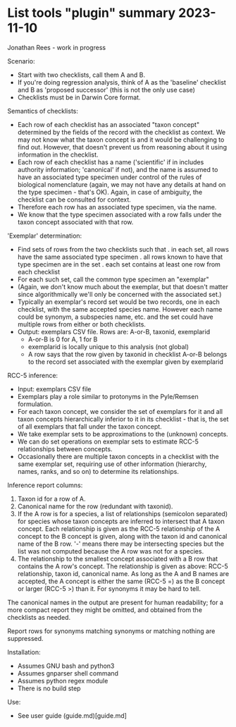 # List tools "plugin" summary 2023-11-10

Jonathan Rees - work in progress

Scenario:
- Start with two checklists, call them A and B.
- If you're doing regression analysis, think of A as the 'baseline' 
  checklist and B as 'proposed successor' (this is not the only use case)
- Checklists must be in Darwin Core format.

Semantics of checklists:
- Each row of each checklist has an associated "taxon concept"
  determined by the fields of the record with the checklist as context.
  We may not know what the taxon concept is and it would be challenging to find 
  out.  However, that doesn't prevent us from reasoning about it
  using information in the checklist.
- Each row of each checklist has a name ('scientific' if in includes authority 
  information; 'canonical' if not),
  and the name is assumed to have an associated type specimen under
  control of the rules of biological nomenclature (again, we may not have any
  details at hand on the type specimen - that's OK).  Again, in case of 
  ambiguity, the checklist can be consulted for context.
- Therefore each row has an associated type specimen, via the name.
- We know that the type specimen associated with a row falls under
  the taxon concept associated with that row.

'Exemplar' determination:
- Find sets of rows from the two checklists such that
    . in each set, all rows have the same associated type specimen
    . all rows known to have that type specimen are in the set
    . each set contains at least one row from each checklist
- For each such set, call the common type specimen an "exemplar"
- (Again, we don't know much about the exemplar, but that doesn't matter
  since algorithmically we'll only be concerned with the associated set.)
- Typically an exemplar's record set would be two records, one in each
  checklist, with the same accepted species name.  However each name could
  be synonym, a subspecies name, etc. and the set could have multiple
  rows from either or both checklists.
- Output: exemplars CSV file.  Rows are: A-or-B, taxonid, exemplarid
    - A-or-B is 0 for A, 1 for B
    - exemplarid is locally unique to this analysis (not global)
    - A row says that the row given by taxonid in checklist A-or-B belongs
      to the record set associated with the exemplar given by exemplarid

RCC-5 inference:
- Input: exemplars CSV file
- Exemplars play a role similar to protonyms in the Pyle/Remsen formulation.
- For each taxon concept, we consider the set of exemplars for it and all 
  taxon concepts hierarchically inferior to it in its checklist - that is, 
  the set of all exemplars that fall under the taxon concept.
- We take exemplar sets to be approximations to the (unknown) concepts.
- We can do set operations on exemplar sets to estimate RCC-5
  relationships between concepts.
- Occasionally there are multiple taxon concepts 
  in a checklist with the same exemplar set, requiring
  use of other information (hierarchy, names, ranks, and so on)
  to determine its relationships.

Inference report columns:
1. Taxon id for a row of A.
1. Canonical name for the row (redundant with taxonid).
1. If the A row is for a species, a list of relationships (semicolon 
   separated) for species
   whose taxon concepts are inferred to intersect that A taxon concept.
   Each relationship is given as the RCC-5
   relationship of the A concept to the B concept is given, along
   with the taxon id and canonical name of the B row.
   '-' means there may be intersecting species but the list was not computed 
   because the A row was not for a species.
1. The relationship to the smallest concept associated
   with a B row that contains the A row's concept.  The relationship 
   is given as above: RCC-5 relationship, taxon id, canonical name.
   As long as the A
   and B names are accepted, the A concept is either the same (RCC-5 =)
   as the B concept or larger (RCC-5 >) than it.  For synonyms it may
   be hard to tell.

The canonical names in the output are present for human readability;
for a more compact report they might be omitted, and obtained from the
checklists as needed.

Report rows for synonyms matching synonyms or matching nothing are suppressed.

Installation:
- Assumes GNU bash and python3
- Assumes gnparser shell command
- Assumes python regex module
- There is no build step

Use:
- See user guide (guide.md)[guide.md]
